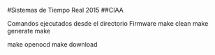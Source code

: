 #Sistemas de Tiempo Real 2015
##CIAA

Comandos ejecutados desde el directorio Firmware
make clean
make generate
make


make openocd
make download

